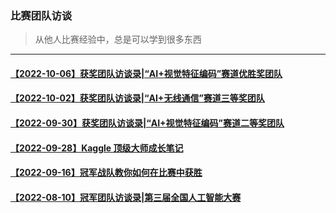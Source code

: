 ### 比赛团队访谈
> 从他人比赛经验中，总是可以学到很多东西
---
#### [【2022-10-06】获奖团队访谈录|“AI+视觉特征编码”赛道优胜奖团队](https://mp.weixin.qq.com/s/l8xNDQBl0PrKP8Wdh7jqKA)
#### [【2022-10-02】获奖团队访谈录|“AI+无线通信”赛道三等奖团队](https://mp.weixin.qq.com/s/onetkpO_kcPlWclrayD1sA)
#### [【2022-09-30】获奖团队访谈录|“AI+视觉特征编码”赛道二等奖团队](https://mp.weixin.qq.com/s/3nWdcIonbr7lS_TazYtqKA)
#### [【2022-09-28】Kaggle 顶级大师成长笔记](https://mp.weixin.qq.com/s/szoueEXU9u_vHv8Q-y3C-Q)
#### [【2022-09-16】冠军战队教你如何在比赛中获胜](https://mp.weixin.qq.com/s/QJ8A-qUPjd5o77IpfY36kg)
#### [【2022-08-10】冠军团队访谈录|第三届全国人工智能大赛](https://mp.weixin.qq.com/s/au7r79Tbyf52tdrcGAkZAQ)